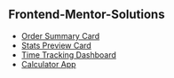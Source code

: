 ## Frontend-Mentor-Solutions 
 - [Order Summary Card](https://github.com/amitkafle/FEM-order-summary-component)  
 - [Stats Preview Card](https://github.com/amitkafle/FEM-Stats-Preview-Card-Component)
 - [Time Tracking Dashboard](https://github.com/amitkafle/FEM-Time-Tracking-Dashboard)
 - [Calculator App](https://github.com/amitkafle/FEM-Calculator)
